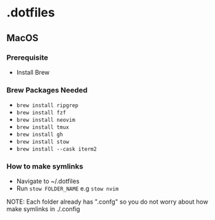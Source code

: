 # .dotfiles

## MacOS

### Prerequisite
- Install Brew

### Brew Packages Needed
- `brew install ripgrep`
- `brew install fzf` 
- `brew install neovim` 
- `brew install tmux` 
- `brew install gh` 
- `brew install stow` 
- `brew install --cask iterm2` 
 
### How to make symlinks 
- Navigate to ~/.dotfiles
- Run `stow FOLDER_NAME` e.g `stow nvim`

NOTE: Each folder already has ".confg" so you do not worry about how make symlinks in ./.config



